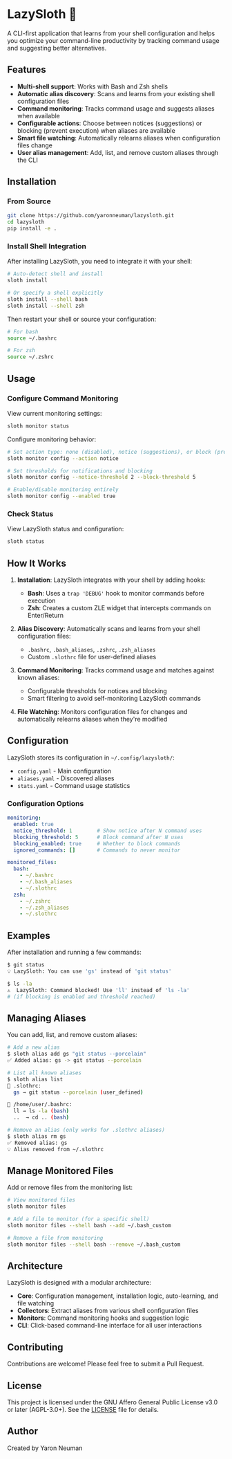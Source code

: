 # LazySloth 🦥

A CLI-first application that learns from your shell configuration and helps you optimize your command-line productivity by tracking command usage and suggesting better alternatives.

## Features

- **Multi-shell support**: Works with Bash and Zsh shells
- **Automatic alias discovery**: Scans and learns from your existing shell configuration files
- **Command monitoring**: Tracks command usage and suggests aliases when available
- **Configurable actions**: Choose between notices (suggestions) or blocking (prevent execution) when aliases are available
- **Smart file watching**: Automatically relearns aliases when configuration files change
- **User alias management**: Add, list, and remove custom aliases through the CLI

## Installation

### From Source

```bash
git clone https://github.com/yaronneuman/lazysloth.git
cd lazysloth
pip install -e .
```

### Install Shell Integration

After installing LazySloth, you need to integrate it with your shell:

```bash
# Auto-detect shell and install
sloth install

# Or specify a shell explicitly
sloth install --shell bash
sloth install --shell zsh
```

Then restart your shell or source your configuration:

```bash
# For bash
source ~/.bashrc

# For zsh
source ~/.zshrc

```

## Usage

### Configure Command Monitoring

View current monitoring settings:

```bash
sloth monitor status
```

Configure monitoring behavior:

```bash
# Set action type: none (disabled), notice (suggestions), or block (prevent execution)
sloth monitor config --action notice

# Set thresholds for notifications and blocking
sloth monitor config --notice-threshold 2 --block-threshold 5

# Enable/disable monitoring entirely
sloth monitor config --enabled true
```

### Check Status

View LazySloth status and configuration:

```bash
sloth status
```

## How It Works

1. **Installation**: LazySloth integrates with your shell by adding hooks:
   - **Bash**: Uses a `trap 'DEBUG'` hook to monitor commands before execution
   - **Zsh**: Creates a custom ZLE widget that intercepts commands on Enter/Return

2. **Alias Discovery**: Automatically scans and learns from your shell configuration files:
   - `.bashrc`, `.bash_aliases`, `.zshrc`, `.zsh_aliases`
   - Custom `.slothrc` file for user-defined aliases

3. **Command Monitoring**: Tracks command usage and matches against known aliases:
   - Configurable thresholds for notices and blocking
   - Smart filtering to avoid self-monitoring LazySloth commands

4. **File Watching**: Monitors configuration files for changes and automatically relearns aliases when they're modified

## Configuration

LazySloth stores its configuration in `~/.config/lazysloth/`:

- `config.yaml` - Main configuration
- `aliases.yaml` - Discovered aliases
- `stats.yaml` - Command usage statistics

### Configuration Options

```yaml
monitoring:
  enabled: true
  notice_threshold: 1        # Show notice after N command uses
  blocking_threshold: 5      # Block command after N uses
  blocking_enabled: true     # Whether to block commands
  ignored_commands: []       # Commands to never monitor

monitored_files:
  bash:
    - ~/.bashrc
    - ~/.bash_aliases
    - ~/.slothrc
  zsh:
    - ~/.zshrc
    - ~/.zsh_aliases
    - ~/.slothrc
```

## Examples

After installation and running a few commands:

```bash
$ git status
💡 LazySloth: You can use 'gs' instead of 'git status'

$ ls -la
⚠️  LazySloth: Command blocked! Use 'll' instead of 'ls -la'
# (if blocking is enabled and threshold reached)
```

## Managing Aliases

You can add, list, and remove custom aliases:

```bash
# Add a new alias
$ sloth alias add gs "git status --porcelain"
✅ Added alias: gs -> git status --porcelain

# List all known aliases
$ sloth alias list
📁 .slothrc:
  gs → git status --porcelain (user_defined)

📁 /home/user/.bashrc:
  ll → ls -la (bash)
  ..  → cd .. (bash)

# Remove an alias (only works for .slothrc aliases)
$ sloth alias rm gs
✅ Removed alias: gs
💡 Alias removed from ~/.slothrc
```

## Manage Monitored Files

Add or remove files from the monitoring list:

```bash
# View monitored files
sloth monitor files

# Add a file to monitor (for a specific shell)
sloth monitor files --shell bash --add ~/.bash_custom

# Remove a file from monitoring
sloth monitor files --shell bash --remove ~/.bash_custom
```

## Architecture

LazySloth is designed with a modular architecture:

- **Core**: Configuration management, installation logic, auto-learning, and file watching
- **Collectors**: Extract aliases from various shell configuration files
- **Monitors**: Command monitoring hooks and suggestion logic
- **CLI**: Click-based command-line interface for all user interactions

## Contributing

Contributions are welcome! Please feel free to submit a Pull Request.

## License

This project is licensed under the GNU Affero General Public License v3.0 or later (AGPL-3.0+). See the [LICENSE](LICENSE) file for details.

## Author

Created by Yaron Neuman
